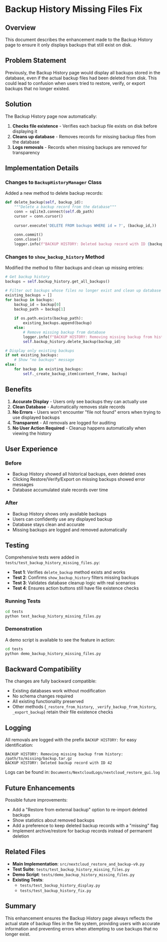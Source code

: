# Backup History Missing Files Fix

## Overview

This document describes the enhancement made to the Backup History page to ensure it only displays backups that still exist on disk.

## Problem Statement

Previously, the Backup History page would display all backups stored in the database, even if the actual backup files had been deleted from disk. This could lead to confusion when users tried to restore, verify, or export backups that no longer existed.

## Solution

The Backup History page now automatically:
1. **Checks file existence** - Verifies each backup file exists on disk before displaying it
2. **Cleans up database** - Removes records for missing backup files from the database
3. **Logs removals** - Records when missing backups are removed for transparency

## Implementation Details

### Changes to `BackupHistoryManager` Class

Added a new method to delete backup records:

```python
def delete_backup(self, backup_id):
    """Delete a backup record from the database"""
    conn = sqlite3.connect(self.db_path)
    cursor = conn.cursor()
    
    cursor.execute('DELETE FROM backups WHERE id = ?', (backup_id,))
    
    conn.commit()
    conn.close()
    logger.info(f"BACKUP HISTORY: Deleted backup record with ID {backup_id}")
```

### Changes to `show_backup_history` Method

Modified the method to filter backups and clean up missing entries:

```python
# Get backup history
backups = self.backup_history.get_all_backups()

# Filter out backups whose files no longer exist and clean up database
existing_backups = []
for backup in backups:
    backup_id = backup[0]
    backup_path = backup[1]
    
    if os.path.exists(backup_path):
        existing_backups.append(backup)
    else:
        # Remove missing backup from database
        logger.info(f"BACKUP HISTORY: Removing missing backup from history: {backup_path}")
        self.backup_history.delete_backup(backup_id)

# Display only existing backups
if not existing_backups:
    # Show "no backups" message
else:
    for backup in existing_backups:
        self._create_backup_item(content_frame, backup)
```

## Benefits

1. **Accurate Display** - Users only see backups they can actually use
2. **Clean Database** - Automatically removes stale records
3. **No Errors** - Users won't encounter "file not found" errors when trying to use displayed backups
4. **Transparent** - All removals are logged for auditing
5. **No User Action Required** - Cleanup happens automatically when viewing the history

## User Experience

### Before
- Backup History showed all historical backups, even deleted ones
- Clicking Restore/Verify/Export on missing backups showed error messages
- Database accumulated stale records over time

### After
- Backup History shows only available backups
- Users can confidently use any displayed backup
- Database stays clean and accurate
- Missing backups are logged and removed automatically

## Testing

Comprehensive tests were added in `tests/test_backup_history_missing_files.py`:

- **Test 1**: Verifies `delete_backup` method exists and works
- **Test 2**: Confirms `show_backup_history` filters missing backups
- **Test 3**: Validates database cleanup logic with real scenarios
- **Test 4**: Ensures action buttons still have file existence checks

### Running Tests

```bash
cd tests
python test_backup_history_missing_files.py
```

### Demonstration

A demo script is available to see the feature in action:

```bash
cd tests
python demo_backup_history_missing_files.py
```

## Backward Compatibility

The changes are fully backward compatible:
- Existing databases work without modification
- No schema changes required
- All existing functionality preserved
- Other methods (`_restore_from_history`, `_verify_backup_from_history`, `_export_backup`) retain their file existence checks

## Logging

All removals are logged with the prefix `BACKUP HISTORY:` for easy identification:

```
BACKUP HISTORY: Removing missing backup from history: /path/to/missing/backup.tar.gz
BACKUP HISTORY: Deleted backup record with ID 42
```

Logs can be found in: `Documents/NextcloudLogs/nextcloud_restore_gui.log`

## Future Enhancements

Possible future improvements:
- Add a "Restore from external backup" option to re-import deleted backups
- Show statistics about removed backups
- Add a preference to keep deleted backup records with a "missing" flag
- Implement archive/restore for backup records instead of permanent deletion

## Related Files

- **Main Implementation**: `src/nextcloud_restore_and_backup-v9.py`
- **Test Suite**: `tests/test_backup_history_missing_files.py`
- **Demo Script**: `tests/demo_backup_history_missing_files.py`
- **Existing Tests**: 
  - `tests/test_backup_history_display.py`
  - `tests/test_backup_history_fix.py`

## Summary

This enhancement ensures the Backup History page always reflects the actual state of backup files in the file system, providing users with accurate information and preventing errors when attempting to use backups that no longer exist.
